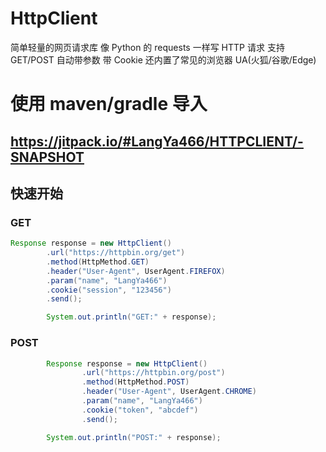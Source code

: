 # HttpClient

简单轻量的网页请求库
像 Python 的 requests 一样写 HTTP 请求
支持 GET/POST 自动带参数 带 Cookie 还内置了常见的浏览器 UA(火狐/谷歌/Edge)


# 使用 maven/gradle 导入
https://jitpack.io/#LangYa466/HTTPCLIENT/-SNAPSHOT
---

## 快速开始

### GET
```java
Response response = new HttpClient()
        .url("https://httpbin.org/get")
        .method(HttpMethod.GET)
        .header("User-Agent", UserAgent.FIREFOX)
        .param("name", "LangYa466")
        .cookie("session", "123456")
        .send();

        System.out.println("GET:" + response);
```

### POST
```java
        Response response = new HttpClient()
                .url("https://httpbin.org/post")
                .method(HttpMethod.POST)
                .header("User-Agent", UserAgent.CHROME)
                .param("name", "LangYa466")
                .cookie("token", "abcdef")
                .send();

        System.out.println("POST:" + response);
```